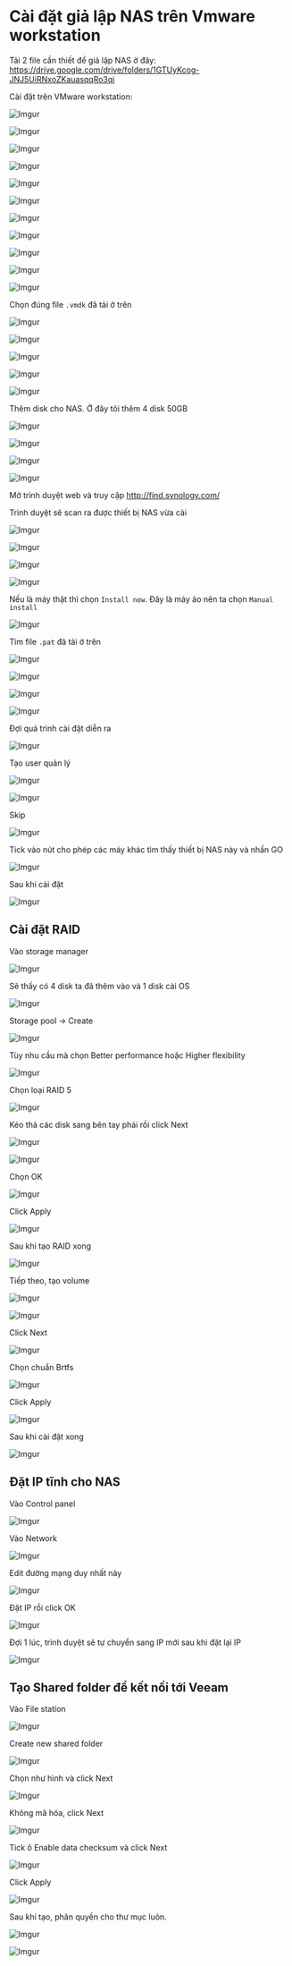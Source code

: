 # Cài đặt giả lập NAS trên Vmware workstation

Tải 2 file cần thiết để giả lập NAS ở đây: https://drive.google.com/drive/folders/1GTUyKcog-JNJ5UiRNxoZKauasqqRo3qi

Cài đặt trên VMware workstation:

![Imgur](https://i.imgur.com/9RF6fPK.png)

![Imgur](https://i.imgur.com/NVlHHBT.png)

![Imgur](https://i.imgur.com/iO7L4TS.png)

![Imgur](https://i.imgur.com/8KI9tRd.png)

![Imgur](https://i.imgur.com/ukV9evw.png)

![Imgur](https://i.imgur.com/wX8DhRM.png)

![Imgur](https://i.imgur.com/ZBTy01Q.png)

![Imgur](https://i.imgur.com/izjLwUt.png)

![Imgur](https://i.imgur.com/wo6aUwg.png)

![Imgur](https://i.imgur.com/3ZR2ydH.png)

![Imgur](https://i.imgur.com/OCMjT4U.png)

Chọn đúng file `.vmdk` đã tải ở trên

![Imgur](https://i.imgur.com/nBKiHcc.png)

![Imgur](https://i.imgur.com/3v8AjLp.png)

![Imgur](https://i.imgur.com/CLDhSpS.png)

![Imgur](https://i.imgur.com/Kn6U5js.png)

![Imgur](https://i.imgur.com/yyP8s9q.png)

Thêm disk cho NAS. Ở đây tôi thêm 4 disk 50GB

![Imgur](https://i.imgur.com/a1KpMAX.png)

![Imgur](https://i.imgur.com/BfY28QX.png)

![Imgur](https://i.imgur.com/oMxNgK2.png)

![Imgur](https://i.imgur.com/ymoZieD.png)

Mở trình duyệt web và truy cập http://find.synology.com/

Trình duyệt sẽ scan ra được thiết bị NAS vừa cài

![Imgur](https://i.imgur.com/T1P1rR3.png)

![Imgur](https://i.imgur.com/RoYGKZl.png)

![Imgur](https://i.imgur.com/Dsd4Asj.png)

![Imgur](https://i.imgur.com/NBcrZEM.png)

Nếu là máy thật thì chọn `Install now`. Đây là máy ảo nên ta chọn `Manual install `

![Imgur](https://i.imgur.com/KuR5B9m.png)

Tìm file `.pat` đã tải ở trên

![Imgur](https://i.imgur.com/F8sUZL6.png)

![Imgur](https://i.imgur.com/SrcNP3m.png)

![Imgur](https://i.imgur.com/SrcNP3m.png)

![Imgur](https://i.imgur.com/rHC4sXb.png)

Đợi quá trình cài đặt diễn ra

![Imgur](https://i.imgur.com/d9BwNI0.png)

Tạo user quản lý

![Imgur](https://i.imgur.com/qVOew9W.png)

![Imgur](https://i.imgur.com/PCZV7KN.png)

Skip

![Imgur](https://i.imgur.com/EoRn3Qf.png)

Tick vào nút cho phép các máy khác tìm thấy thiết bị NAS này và nhấn GO

![Imgur](https://i.imgur.com/QKlXQ3L.png)

Sau khi cài đặt

![Imgur](https://i.imgur.com/y6FLyDC.png)

## Cài đặt RAID

Vào storage manager

![Imgur](https://i.imgur.com/fYUJrPO.png)

Sẽ thấy có 4 disk ta đã thêm vào và 1 disk cài OS

![Imgur](https://i.imgur.com/ELKymw3.png)

Storage pool -> Create

![Imgur](https://i.imgur.com/9Y6xBpc.png)

Tùy nhu cầu mà chọn Better performance hoặc Higher flexibility

![Imgur](https://i.imgur.com/dV95WOF.png)

Chọn loại RAID 5

![Imgur](https://i.imgur.com/9VuxhmC.png)

Kéo thả các disk sang bên tay phải rồi click Next

![Imgur](https://i.imgur.com/eBTQKgM.png)

![Imgur](https://i.imgur.com/1qz9bnj.png)

Chọn OK

![Imgur](https://i.imgur.com/ZvCyvn9.png)

Click Apply

![Imgur](https://i.imgur.com/5bqNmnI.png)

Sau khi tạo RAID xong

![Imgur](https://i.imgur.com/CWQb1Jr.png)

Tiếp theo, tạo volume

![Imgur](https://i.imgur.com/va0FuXC.png)

![Imgur](https://i.imgur.com/aX0Y6iT.png)

Click Next

![Imgur](https://i.imgur.com/ldTCt97.png)

Chọn chuẩn Brtfs

![Imgur](https://i.imgur.com/DjQ0Vdi.png)

Click Apply

![Imgur](https://i.imgur.com/1xysmEz.png)

Sau khi cài đặt xong

![Imgur](https://i.imgur.com/wLZf95A.png)


## Đặt IP tĩnh cho NAS

Vào Control panel

![Imgur](https://i.imgur.com/QPGVR5d.png)

Vào Network 

![Imgur](https://i.imgur.com/V3weHrh.png)

Edit đường mạng duy nhất này

![Imgur](https://i.imgur.com/LDjtQaK.png)

Đặt IP rồi click OK

![Imgur](https://i.imgur.com/yXnID3t.png)

Đợi 1 lúc, trình duyệt sẽ tự chuyển sang IP mới sau khi đặt lại IP

![Imgur](https://i.imgur.com/a4fgjT2.png)

## Tạo Shared folder để kết nối tới Veeam 

Vào File station

![Imgur](https://i.imgur.com/doUGEey.png)

Create new shared folder

![Imgur](https://i.imgur.com/4bkA4KR.png)

Chọn như hình và click Next

![Imgur](https://i.imgur.com/oJ8Hkcl.png)

Không mã hóa, click Next

![Imgur](https://i.imgur.com/THgNfsc.png)

Tick ô Enable data checksum và click Next

![Imgur](https://i.imgur.com/kQyjw2Y.png)

Click Apply

![Imgur](https://i.imgur.com/vXnbxTj.png)

Sau khi tạo, phân quyền cho thư mục luôn.

![Imgur](https://i.imgur.com/1hwfpsZ.png)

![Imgur](https://i.imgur.com/4nDfzv5.png)

